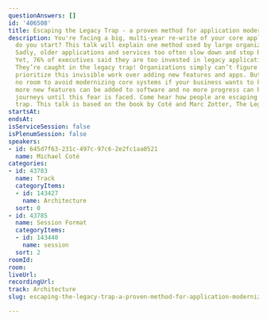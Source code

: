 ```yaml
---
questionAnswers: []
id: '406508'
title: Escaping the Legacy Trap - a proven method for application modernization
description: You're facing a big, multi-year re-write of your core applications. How
  do you start? This talk will explain one method used by large organizations, SWIFT.
  Sadly, older applications and services too often slow down and stop business innovation.
  Yet, 76% of executives said they are too invested in legacy applications to change.
  They’re caught in the legacy trap! Organizations simply can’t figure out how to
  prioritize this invisible work over adding new features and apps. But today, there’s
  no room to avoid modernizing core systems if your business wants to keep up. No
  more new features can be added to software and no more progress can be made on transformation
  journeys until this fear is faced. Come hear how people are escaping the legacy
  trap. This talk is based on the book by Coté and Marc Zotter, The Legacy Trap.
startsAt: 
endsAt: 
isServiceSession: false
isPlenumSession: false
speakers:
- id: 645d7f63-231c-497c-97c6-2e2fc1aa0521
  name: Michael Coté
categories:
- id: 43783
  name: Track
  categoryItems:
  - id: 143427
    name: Architecture
  sort: 0
- id: 43785
  name: Session Format
  categoryItems:
  - id: 143440
    name: session
  sort: 2
roomId: 
room: 
liveUrl: 
recordingUrl: 
track: Architecture
slug: escaping-the-legacy-trap-a-proven-method-for-application-modernization

---
```

